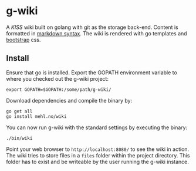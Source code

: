 # g-wiki

A _KISS_ wiki built on golang with git as the storage back-end. Content
is formatted in [markdown
syntax](http://daringfireball.net/projects/markdown/syntax). The wiki is
rendered with go templates and [bootstrap](http://getbootstrap.com) css.

## Install

Ensure that go is installed. Export the GOPATH environment variable to
where you checked out the g-wiki project:

    export GOPATH=$GOPATH:/some/path/g-wiki/

Download dependencies and compile the binary by:

    go get all
    go install mehl.no/wiki

You can now run g-wiki with the standard settings by executing the
binary:

    ./bin/wiki

Point your web browser to `http://localhost:8080/` to see the wiki in
action. The wiki tries to store files in a `files` folder within the
project directory. This folder has to exist and be writeable by the user
running the g-wiki instance.
